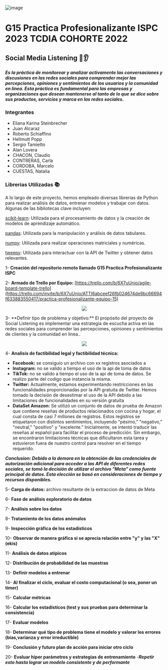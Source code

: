 ![image](https://user-images.githubusercontent.com/101228469/172445821-245dee9a-7c37-4f00-97b4-7c03965467f3.png)
# G15 Practica Profesionalizante ISPC 2023  TCDIA COHORTE 2022

## Social Media Listening :speech_balloon::ear:
***Es la práctica de monitorear y analizar activamente las conversaciones y discusiones en las redes sociales para comprender mejor las percepciones, opiniones y sentimientos de los usuarios y la comunidad en línea. Esta práctica es fundamental para las empresas y organizaciones que desean mantenerse al tanto de lo que se dice sobre sus productos, servicios y marca en las redes sociales.***

### Integrantes

- Eliana Karina Steinbrecher
- Juan Alcaraz
- Roberto Schiaffino
- Hellmutt Popp
- Sergio Tamietto
- Alan Lovera
- CHACON, Claudio
- CONTRERAS, Carla
- CORDOBA, Marcelo
- CUESTAS, Natalia

### Librerias Utilizadas :books:

A lo largo de este proyecto, hemos empleado diversas librerias de Python para realizar análisis de datos, entrenar modelos y trabajar con datos. Algunas de las bibliotecas clave incluyen:

[scikit-learn](https://scikit-learn.org/stable/): Utilizada para el procesamiento de datos y la creación de modelos de aprendizaje automático.

[pandas](https://pandas.pydata.org/): Utilizada para la manipulación y análisis de datos tabulares.

[numpy](https://numpy.org/): Utilizada para realizar operaciones matriciales y numéricas.

[tweepy](https://www.tweepy.com/): Utilizada para interactuar con la API de Twitter y obtener datos relevantes.

  
1- **Creación del repositorio remoto llamado G15 Practica Profesionalizante ISPC**

2- **Armado de Trello por Equipo:**
[https://trello.com/b/6X7uUnio/agile-board-template-trello](https://trello.com/invite/b/6X7uUnio/ATTI6abceef26fb024674de9bc66694f633883550417/practica-profesionalizante-equipo-15)
<p align="center">
<img src="https://i.ibb.co/kgktYHG/Screenshot-11.jpg">
</p>
3- **Definir tipo de problema y objetivo:** 
El propósito del proyecto de Social Listening es implementar una estrategia de escucha activa en las redes sociales para comprender las percepciones, opiniones y sentimientos de clientes y la comunidad en línea..

<p align="center">
  <img src="https://i.ibb.co/tKt32RT/BRIEF-SUMMARY-GERENCIA-1.png">
</p>

4- **Analisis de factibilidad legal y factibilidad técnica:**
- **Facebook:** se consiguio un archivo con xx registros asociados a 
- **Instagram:** no se valido a tiempo el uso de la api de toma de datos
- **TikTok:** no se valido a tiempo el uso de la api de toma de datos. Se realizo parte del codigo que instancia la misma. 
- **Twitter:** Actualmente, estamos experimentando restricciones en las funcionalidades proporcionadas por la API gratuita de Twitter. Hemos tomado la decisión de desestimar el uso de la API debido a las limitaciones de funcionalidades en su versión gratuita
- **DataSet Amazon:** Se utilizó un conjunto de datos de prueba de Amazon que contiene reseñas de productos relacionados con cocina y hogar, el cual consta de casi 7 millones de registros. Estos registros se etiquetaron con distintos sentimientos, incluyendo "pésimo," "negativo," "neutral," "positivo" y "excelente." Inicialmente, se intentó traducir las reseñas al español para facilitar el proceso de predicción. Sin embargo, se encontraron limitaciones técnicas que dificultaron esta tarea y estuvieron fuera de nuestro control para resolver en el tiempo requerido.

***Conclusion: Debido a la demora en la obtención de las credenciales de autorización adicional para acceder a las API de diferentes redes sociales, se tomó la decisión de utilizar el archivo "Meta" como fuente principal de datos. Esta elección se basó en consideraciones de tiempo y recursos disponibles.***

5- **Carga de datos:** archivo resultante de la extraccion de datos de Meta

6- **Fase de análisis exploratorio de datos**

7- **Análisis sobre los datos**

8- **Tratamiento de los datos anómalos**

9- **Inspección gráfica de los estadísticos**

10- **Observar de manera gráfica si se aprecia relación entre "y" y las "X" (ekis)**

11- **Análisis de datos atípicos**

12- **Distribución de probabilidad de las muestras**

13- **Definir modelos a entrenar**

14- **Al finalizar el ciclo, evaluar el costo computacional (o sea, poner un timer)**

15- **Calcular métricas**

16- **Calcular los estadísticos (test y sus pruebas para determinar la consistencia)**

17- **Evaluar modelos**

18- **Determinar qué tipo de problema tiene el modelo y valorar los errores (bias,varianza y error irreductible)**

19- **Conclusión y futuro plan de acción para iniciar otro ciclo**

20- **Evaluar hiper parámetros y estrategias de entrenamiento**
-***Repetir esto hasta lograr un modelo consistente y de performante***
